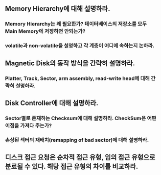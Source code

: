 ## Memory Hierarchy에 대해 설명하라.

### Memory Hierarchy는 왜 필요한가? 데이터베이스의 저장소를 모두 Main Memory에 저장하면 안되는가?

### volatile과 non-volatile을 설명하고 각 계층이 어디에 속하는지 논하라.

## Magnetic Disk의 동작 방식을 간략히 설명하라.

### Platter, Track, Sector, arm assembly, read-write head에 대해 간략히 설명하라.

## Disk Controller에 대해 설명하라.

### Sector별로 존재하는 Checksum에 대해 설명하라. CheckSum은 어떤 이점을 가져다 주는가?

### 손상된 섹터의 재배치(remapping of bad sector)에 대해 설명하라.

## 디스크 접근 요청은 순차적 접근 유형, 임의 접근 유형으로 분료될 수 있다. 해당 접근 유형의 차이를 비교하라.

